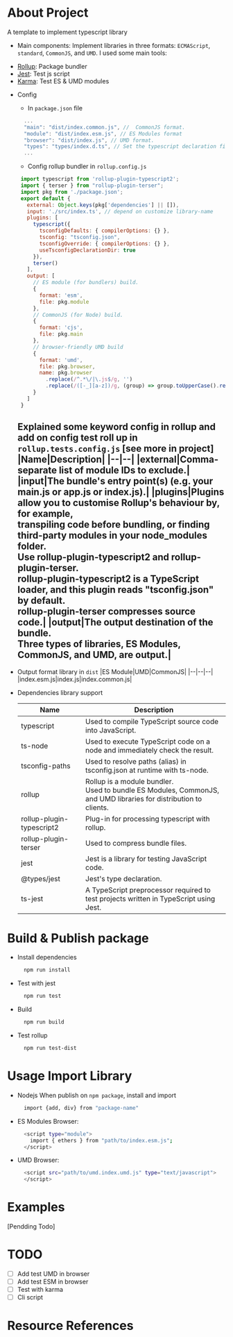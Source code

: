 # About Project
A template to implement typescript library

- Main components:
 Implement libraries in three formats: `ECMAScript`, `standard`, `CommonJS`, and `UMD`.
 I used some main tools:
 * [Rollup](https://github.com/rollup/rollup): Package bundler
 * [Jest](https://github.com/facebook/jest): Test js script
 * [Karma](https://github.com/karma-runner/karma): Test ES & UMD modules
  - Config
    - In `package.json` file 
    ```js
      ...
      "main": "dist/index.common.js", //  CommonJS format.
      "module": "dist/index.esm.js", // ES Modules format
      "browser": "dist/index.js", // UMD format.
      "types": "types/index.d.ts", // Set the typescript declaration file.
      ...
    ```
    - Config rollup bundler in `rollup.config.js`
     ```js
      import typescript from 'rollup-plugin-typescript2';
      import { terser } from "rollup-plugin-terser";
      import pkg from './package.json';
      export default {
        external: Object.keys(pkg['dependencies'] || []),
        input: './src/index.ts', // depend on customize library-name
        plugins: [
          typescript({
            tsconfigDefaults: { compilerOptions: {} },
            tsconfig: "tsconfig.json",
            tsconfigOverride: { compilerOptions: {} },
            useTsconfigDeclarationDir: true
          }),
          terser()
        ],
        output: [
          // ES module (for bundlers) build.
          {
            format: 'esm',
            file: pkg.module
          },
          // CommonJS (for Node) build.
          {
            format: 'cjs',
            file: pkg.main
          },
          // browser-friendly UMD build
          {
            format: 'umd',
            file: pkg.browser,
            name: pkg.browser
              .replace(/^.*\/|\.js$/g, '')
              .replace(/([-_][a-z])/g, (group) => group.toUpperCase().replace('-', '').replace('_', ''))
          }
        ]
      }
    ```
    Explained some keyword config in rollup and add on config test roll up in `rollup.tests.config.js` [see more in project]
      |Name|Description|
      |--|--|
      |external|Comma-separate list of module IDs to exclude.|
      |input|The bundle's entry point(s) (e.g. your main.js or app.js or index.js).|
      |plugins|Plugins allow you to customise Rollup's behaviour by, for example,<br>transpiling code before bundling, or finding third-party modules in your node_modules folder.<br>Use rollup-plugin-typescript2 and rollup-plugin-terser.<br>rollup-plugin-typescript2 is a TypeScript loader, and this plugin reads "tsconfig.json" by default.<br>rollup-plugin-terser compresses source code.|
      |output|The output destination of the bundle.<br>Three types of libraries, ES Modules, CommonJS, and UMD, are output.|
    - 
      
   
  - Output format library in `dist`
    |ES Module|UMD|CommonJS|
    |--|--|--|
    |index.esm.js|index.js|index.common.js|
  - Dependencies library support
    
    |Name|Description|
    |--|--|
    |typescript|Used to compile TypeScript source code into JavaScript.|
    |ts-node|Used to execute TypeScript code on a node and immediately check the result.|
    |tsconfig-paths|Used to resolve paths (alias) in tsconfig.json at runtime with ts-node.|
    |rollup|Rollup is a module bundler.<br>Used to bundle ES Modules, CommonJS, and UMD libraries for distribution to clients.|
    |rollup-plugin-typescript2|Plug-in for processing typescript with rollup.|
    |rollup-plugin-terser|Used to compress bundle files.|
    |jest|Jest is a library for testing JavaScript code.|
    |@types/jest|Jest's type declaration.|
    |ts-jest|A TypeScript preprocessor required to test projects written in TypeScript using Jest.|

# Build & Publish package
  - Install dependencies
    ```sh
      npm run install
    ```
  - Test with jest
    ```sh
      npm run test
    ```
  - Build
    ```sh
      npm run build
    ```
  - Test rollup
    ```sh
      npm run test-dist
    ```
    
# Usage Import Library
  - Nodejs
    When publish on `npm package`, install and import
    ```sh
      import {add, div} from "package-name"
    ```
  - ES Modules Browser:
    ```sh
      <script type="module">
        import { ethers } from "path/to/index.esm.js";
      </script>
    ```

  - UMD Browser:

    ```sh
      <script src="path/to/umd.index.umd.js" type="text/javascript">
      </script>
    ```

# Examples
   [Pendding Todo]

# TODO
  - [ ] Add test UMD in browser
  - [ ] Add test ESM in browser
  - [ ] Test with karma
  - [ ] Cli script

# Resource References
